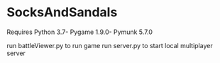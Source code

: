 # SocksAndSandals

Requires Python 3.7-
         Pygame 1.9.0-
         Pymunk 5.7.0
        
run battleViewer.py to run game
run server.py to start local multiplayer server
